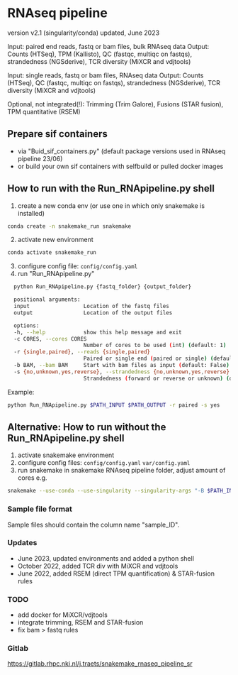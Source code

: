 # RNAseq pipeline
version v2.1 (singularity/conda)
updated, June 2023

Input: paired end  reads, fastq or bam files, bulk RNAseq data
Output: Counts (HTSeq), TPM (Kallisto), QC (fastqc, multiqc on fastqs), strandedness (NGSderive), TCR diversity (MiXCR and vdjtools)

Input: single reads, fastq or bam files, RNAseq data
Output: Counts (HTSeq), QC (fastqc, multiqc on fastqs), strandedness (NGSderive), TCR diversity (MiXCR and vdjtools)

Optional, not integrated(!): Trimming (Trim Galore), Fusions (STAR fusion), TPM quantitative (RSEM)


## Prepare sif containers
- via "Buid_sif_containers.py" (default package versions used in RNAseq pipeline 23/06)
- or build your own sif containers with selfbuild or pulled docker images


## How to run with the Run_RNApipeline.py shell
1. create a new conda env (or use one in which only snakemake is installed)
```bash
conda create -n snakemake_run snakemake
```
2. activate new environment
```bash
conda activate snakemake_run
```
3. configure config file:
`config/config.yaml`
4. run "Run_RNApipeline.py"
```bash
  python Run_RNApipeline.py {fastq_folder} {output_folder}
```

```bash
  positional arguments:
  input                 Location of the fastq files
  output                Location of the output files

  options:
  -h, --help            show this help message and exit
  -c CORES, --cores CORES
                        Number of cores to be used (int) (default: 1)
  -r {single,paired}, --reads {single,paired}
                        Paired or single end (paired or single) (default: single)
  -b BAM, --bam BAM     Start with bam files as input (default: False) (default: False)
  -s {no,unknown,yes,reverse}, --strandedness {no,unknown,yes,reverse}
                        Strandedness (forward or reverse or unknown) (default: unknown)
```
Example:
```bash
python Run_RNApipeline.py $PATH_INPUT $PATH_OUTPUT -r paired -s yes
```

## Alternative: How to run without the Run_RNApipeline.py shell
1. activate snakemake environment
2. configure config files:
`config/config.yaml`
`var/config.yaml`
3. run snakemake in snakemake RNAseq pipeline folder, adjust amount of cores
e.g. 
```bash
snakemake --use-conda --use-singularity --singularity-args "-B $PATH_INPUT -B $PATH_OUTPUT -B $PATH_REF" --cores 1 -k
```

### Sample file format 
Sample files should contain the column name "sample_ID".

### Updates
- June 2023, updated environments and added a python shell
- October 2022, added TCR div with MiXCR and vdjtools
- June 2022, added RSEM (direct TPM quantification) & STAR-fusion rules

### TODO
- add docker for MiXCR/vdjtools
- integrate trimming, RSEM and STAR-fusion 
- fix bam > fastq rules

### Gitlab
https://gitlab.rhpc.nki.nl/j.traets/snakemake_rnaseq_pipeline_sr
